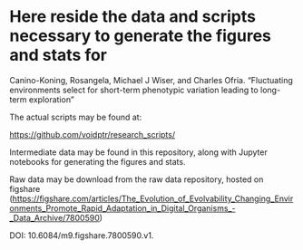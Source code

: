 # Here reside the data and scripts necessary to generate the figures and stats for 

Canino-Koning, Rosangela, Michael J Wiser, and Charles Ofria. “Fluctuating environments select for short-term phenotypic variation leading to long-term exploration” 

The actual scripts may be found at:

https://github.com/voidptr/research_scripts/

Intermediate data may be found in this repository, along with Jupyter notebooks for generating the figures and stats.

Raw data may be download from the raw data repository, hosted on figshare (https://figshare.com/articles/The_Evolution_of_Evolvability_Changing_Environments_Promote_Rapid_Adaptation_in_Digital_Organisms_-_Data_Archive/7800590) 

DOI: 10.6084/m9.figshare.7800590.v1.
